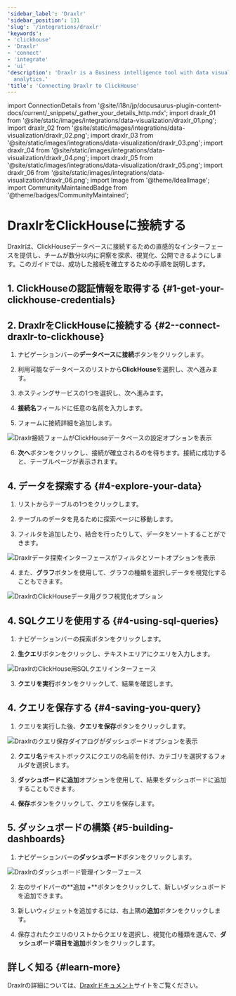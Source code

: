 ```yaml
---
'sidebar_label': 'Draxlr'
'sidebar_position': 131
'slug': '/integrations/draxlr'
'keywords':
- 'clickhouse'
- 'Draxlr'
- 'connect'
- 'integrate'
- 'ui'
'description': 'Draxlr is a Business intelligence tool with data visualization and
  analytics.'
'title': 'Connecting Draxlr to ClickHouse'
---
```


import ConnectionDetails from '@site/i18n/jp/docusaurus-plugin-content-docs/current/_snippets/_gather_your_details_http.mdx';
import draxlr_01 from '@site/static/images/integrations/data-visualization/draxlr_01.png';
import draxlr_02 from '@site/static/images/integrations/data-visualization/draxlr_02.png';
import draxlr_03 from '@site/static/images/integrations/data-visualization/draxlr_03.png';
import draxlr_04 from '@site/static/images/integrations/data-visualization/draxlr_04.png';
import draxlr_05 from '@site/static/images/integrations/data-visualization/draxlr_05.png';
import draxlr_06 from '@site/static/images/integrations/data-visualization/draxlr_06.png';
import Image from '@theme/IdealImage';
import CommunityMaintainedBadge from '@theme/badges/CommunityMaintained';


# DraxlrをClickHouseに接続する

<CommunityMaintainedBadge/>

Draxlrは、ClickHouseデータベースに接続するための直感的なインターフェースを提供し、チームが数分以内に洞察を探求、視覚化、公開できるようにします。このガイドでは、成功した接続を確立するための手順を説明します。


## 1. ClickHouseの認証情報を取得する {#1-get-your-clickhouse-credentials}
<ConnectionDetails />

## 2. DraxlrをClickHouseに接続する {#2--connect-draxlr-to-clickhouse}

1. ナビゲーションバーの**データベースに接続**ボタンをクリックします。

2. 利用可能なデータベースのリストから**ClickHouse**を選択し、次へ進みます。

3. ホスティングサービスの1つを選択し、次へ進みます。

4. **接続名**フィールドに任意の名前を入力します。

5. フォームに接続詳細を追加します。

  <Image size="md" img={draxlr_01} alt="Draxlr接続フォームがClickHouseデータベースの設定オプションを表示" border />

6. **次へ**ボタンをクリックし、接続が確立されるのを待ちます。接続に成功すると、テーブルページが表示されます。

## 4. データを探索する {#4-explore-your-data}

1. リストからテーブルの1つをクリックします。

2. テーブルのデータを見るために探索ページに移動します。

3. フィルタを追加したり、結合を行ったりして、データをソートすることができます。

  <Image size="md" img={draxlr_02} alt="Draxlrデータ探索インターフェースがフィルタとソートオプションを表示" border />

4. また、**グラフ**ボタンを使用して、グラフの種類を選択しデータを視覚化することもできます。

  <Image size="md" img={draxlr_05} alt="DraxlrのClickHouseデータ用グラフ視覚化オプション" border />


## 4. SQLクエリを使用する {#4-using-sql-queries}

1. ナビゲーションバーの探索ボタンをクリックします。

2. **生クエリ**ボタンをクリックし、テキストエリアにクエリを入力します。

  <Image size="md" img={draxlr_03} alt="DraxlrのClickHouse用SQLクエリインターフェース" border />

3. **クエリを実行**ボタンをクリックして、結果を確認します。


## 4. クエリを保存する {#4-saving-you-query}

1. クエリを実行した後、**クエリを保存**ボタンをクリックします。

  <Image size="md" img={draxlr_04} alt="Draxlrのクエリ保存ダイアログがダッシュボードオプションを表示" border />

2. **クエリ名**テキストボックスにクエリの名前を付け、カテゴリを選択するフォルダを選択します。

3. **ダッシュボードに追加**オプションを使用して、結果をダッシュボードに追加することもできます。

4. **保存**ボタンをクリックして、クエリを保存します。


## 5. ダッシュボードの構築 {#5-building-dashboards}

1. ナビゲーションバーの**ダッシュボード**ボタンをクリックします。

  <Image size="md" img={draxlr_06} alt="Draxlrのダッシュボード管理インターフェース" border />

2. 左のサイドバーの**追加 +**ボタンをクリックして、新しいダッシュボードを追加できます。

3. 新しいウィジェットを追加するには、右上隅の**追加**ボタンをクリックします。

4. 保存されたクエリのリストからクエリを選択し、視覚化の種類を選んで、**ダッシュボード項目を追加**ボタンをクリックします。

## 詳しく知る {#learn-more}
Draxlrの詳細については、[Draxlrドキュメント](https://draxlr.notion.site/draxlr/Draxlr-Docs-d228b23383f64d00a70836ff9643a928)サイトをご覧ください。
